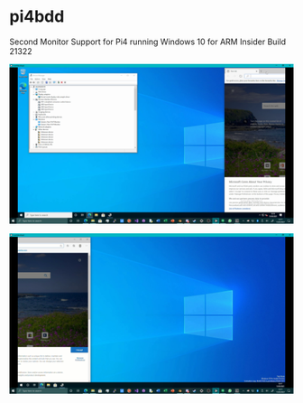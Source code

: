 # pi4bdd
Second Monitor Support for Pi4 running Windows 10 for ARM Insider Build 21322

![Monitor1](https://github.com/TheMindVirus/pi4bdd/blob/main/SCREENSHOTS/Monitor1.png)

![Monitor2](https://github.com/TheMindVirus/pi4bdd/blob/main/SCREENSHOTS/Monitor2.png)
